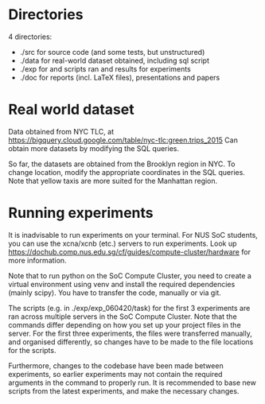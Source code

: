 Directories
===========

4 directories:

* ./src for source code (and some tests, but unstructured)
* ./data for real-world dataset obtained, including sql script
* ./exp for and scripts ran and results for experiments
* ./doc for reports (incl. LaTeX files), presentations and papers

Real world dataset
===========

Data obtained from NYC TLC, at https://bigquery.cloud.google.com/table/nyc-tlc:green.trips_2015
Can obtain more datasets by modifying the SQL queries.

So far, the datasets are obtained from the Brooklyn region in NYC. To change location, modify the appropriate coordinates in the SQL queries. 
Note that yellow taxis are more suited for the Manhattan region.

Running experiments
===========
It is inadvisable to run experiments on your terminal. For NUS SoC students, you can use the xcna/xcnb (etc.) servers 
to run experiments. Look up https://dochub.comp.nus.edu.sg/cf/guides/compute-cluster/hardware for more information.

Note that to run python on the SoC Compute Cluster, you need to create a virtual environment using venv and install the required
dependencies (mainly scipy). You have to transfer the code, manually or via git.

The scripts (e.g. in ./exp/exp_060420/task) for the first 3 experiments are ran across multiple servers in the SoC Compute Cluster. 
Note that the commands differ depending on how you set up your project files in the server. For the first three experiments,
the files were transferred manually, and organised differently, so changes have to be made to the file locations for the scripts.

Furthermore, changes to the codebase have been made between experiments, so earlier experiments may not contain the required
arguments in the command to properly run. It is recommended to base new scripts from the latest experiments, and make the
necessary changes.